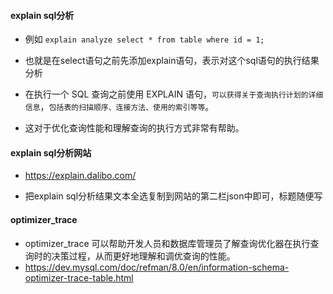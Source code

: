 #### explain sql分析

* 例如 `explain analyze select * from table where id = 1;`
* 也就是在select语句之前先添加explain语句，表示对这个sql语句的执行结果分析

* 在执行一个 SQL 查询之前使用 EXPLAIN 语句，`可以获得关于查询执行计划的详细信息`，`包括表的扫描顺序、连接方法、使用的索引等等`。
* 这对于优化查询性能和理解查询的执行方式非常有帮助。

#### explain sql分析网站
* https://explain.dalibo.com/

* 把explain sql分析结果文本全选复制到网站的第二栏json中即可，标题随便写

#### optimizer_trace
* optimizer_trace 可以帮助开发人员和数据库管理员了解查询优化器在执行查询时的决策过程，从而更好地理解和调优查询的性能。
*  https://dev.mysql.com/doc/refman/8.0/en/information-schema-optimizer-trace-table.html

